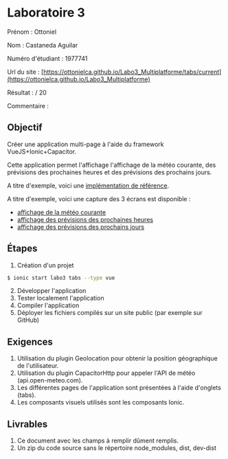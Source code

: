 
# Laboratoire 3

Prénom : Ottoniel

Nom : Castaneda Aguilar

Numéro d'étudiant : 1977741

Url du site : [https://ottonielca.github.io/Labo3_Multiplatforme/tabs/current](https://ottonielca.github.io/Labo3_Multiplatforme)

Résultat : / 20

Commentaire :

## Objectif

Créer une application multi-page à l'aide du framework VueJS+Ionic+Capacitor.

Cette application permet l'affichage l'affichage de la météo courante, des prévisions des prochaines heures et des prévisions des prochains jours.

A titre d'exemple, voici une [implémentation de référence](https://yannicl.github.io/).

A titre d'exemple, voici une capture des 3 écrans est disponible :
- [affichage de la météo courante](./lab3-meteo-actuelle.png)
- [affichage des prévisions des prochaines heures](./lab3-prochaines-heures.png)
- [affichage des prévisions des prochains jours](./lab3-prochains-jours.png)


## Étapes

1. Création d'un projet
~~~bash
$ ionic start labo3 tabs --type vue
~~~

2. Développer l'application
3. Tester localement l'application
4. Compiler l'application
5. Déployer les fichiers compilés sur un site public (par exemple sur GitHub)

## Exigences

1. Utilisation du plugin Geolocation pour obtenir la position géographique de l'utilisateur.
2. Utilisation du plugin CapacitorHttp pour appeler l'API de météo (api.open-meteo.com).
3. Les différentes pages de l'application sont présentées à l'aide d'onglets (tabs).
4. Les composants visuels utilisés sont les composants Ionic.


## Livrables

1. Ce document avec les champs à remplir dûment remplis.
2. Un zip du code source sans le répertoire node_modules, dist, dev-dist
